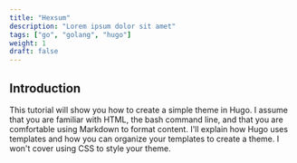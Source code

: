 ```yaml
---
title: "Hexsum"
description: "Lorem ipsum dolor sit amet"
tags: ["go", "golang", "hugo"]
weight: 1
draft: false
---
```


## Introduction

This tutorial will show you how to create a simple theme in Hugo. I assume that you are familiar with HTML, the bash command line, and that you are comfortable using Markdown to format content. I'll explain how Hugo uses templates and how you can organize your templates to create a theme. I won't cover using CSS to style your theme.
